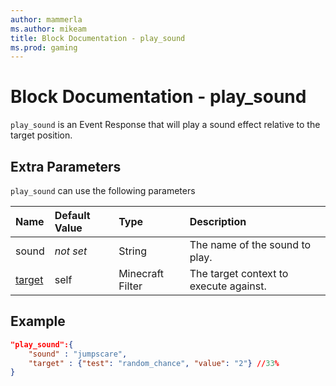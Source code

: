 ```yaml
---
author: mammerla
ms.author: mikeam
title: Block Documentation - play_sound
ms.prod: gaming
---
```


# Block Documentation - play_sound

`play_sound` is an Event Response that will play a sound effect relative to the target position.

## Extra Parameters

`play_sound` can use the following parameters

|Name |Default Value  |Type  |Description  |
|:----------|:----------|:----------|:----------|
|sound|*not set* | String|  The name of the sound to play. |
|[target](../../../EntityReference/Examples/FilterList.md)| self| Minecraft Filter|  The target context to execute against. |

## Example

```json
"play_sound":{
    "sound" : "jumpscare",
    "target" : {"test": "random_chance", "value": "2"} //33%
}
```
